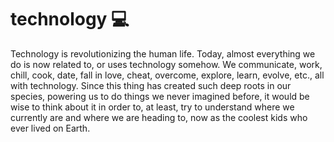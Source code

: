 # technology 💻

Technology is revolutionizing the human life.
Today, almost everything we do is now related to, or uses technology somehow.
We communicate, work, chill, cook, date, fall in love, cheat, overcome, explore,
learn, evolve, etc., all with technology.
Since this thing has created such deep roots in our species, powering us to do
things we never imagined before, it would be wise to think about it in order to,
at least, try to understand where we currently are and where we are heading to,
now as the coolest kids who ever lived on Earth.
